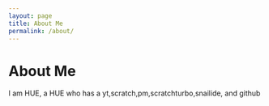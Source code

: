 ```yaml
---
layout: page
title: About Me
permalink: /about/
---
```


# About Me

I am HUE, a HUE who has a yt,scratch,pm,scratchturbo,snailide, and github
